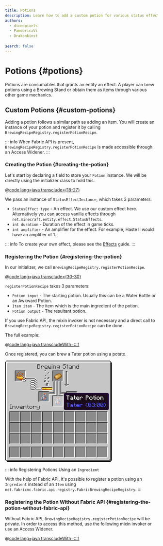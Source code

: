 ```yaml
---
title: Potions
description: Learn how to add a custom potion for various status effects.
authors:
  - dicedpixels
  - PandoricaVi
  - Drakonkinst

search: false
---
```


# Potions {#potions}

Potions are consumables that grants an entity an effect. A player can brew potions using a Brewing Stand or obtain them
as items through various other game mechanics.

## Custom Potions {#custom-potions}

Adding a potion follows a similar path as adding an item. You will create an instance of your potion and register it by
calling `BrewingRecipeRegistry.registerPotionRecipe`.

::: info
When Fabric API is present, `BrewingRecipeRegistry.registerPotionRecipe` is made accessible through an Access Widener.
:::

### Creating the Potion {#creating-the-potion}

Let's start by declaring a field to store your `Potion` instance. We will be directly using the initializer class to
hold this.

@[code lang=java transclude={18-27}](@/reference/1.20.4/src/main/java/com/example/docs/potion/FabricDocsReferencePotions.java)

We pass an instance of `StatusEffectInstance`, which takes 3 parameters:

- `StatusEffect type` - An effect. We use our custom effect here. Alternatively you can access vanilla effects
  through `net.minecraft.entity.effect.StatusEffects`.
- `int duration` - Duration of the effect in game ticks.
- `int amplifier` - An amplifier for the effect. For example, Haste II would have an amplifier of 1.

::: info
To create your own effect, please see the [Effects](../entities/effects) guide.
:::

### Registering the Potion {#registering-the-potion}

In our initializer, we call `BrewingRecipeRegistry.registerPotionRecipe`.

@[code lang=java transclude={30-30}](@/reference/1.20.4/src/main/java/com/example/docs/potion/FabricDocsReferencePotions.java)

`registerPotionRecipe` takes 3 parameters:

- `Potion input` - The starting potion. Usually this can be a Water Bottle or an Awkward Potion.
- `Item item` - The item which is the main ingredient of the potion.
- `Potion output` - The resultant potion.

If you use Fabric API, the mixin invoker is not necessary and a direct call
to `BrewingRecipeRegistry.registerPotionRecipe` can be done.

The full example:

@[code lang=java transcludeWith=:::1](@/reference/1.20.4/src/main/java/com/example/docs/potion/FabricDocsReferencePotions.java)

Once registered, you can brew a Tater potion using a potato.

![Effect in player inventory](/assets/develop/tater-potion.png)

::: info Registering Potions Using an `Ingredient`

With the help of Fabric API, it's possible to register a potion using an `Ingredient` instead of an `Item` using `
net.fabricmc.fabric.api.registry.FabricBrewingRecipeRegistry`.
:::

### Registering the Potion Without Fabric API {#registering-the-potion-without-fabric-api}

Without Fabric API, `BrewingRecipeRegistry.registerPotionRecipe` will be private. In order to access this method, use
the following mixin invoker or use an Access Widener.

@[code lang=java transcludeWith=:::1](@/reference/1.20.4/src/main/java/com/example/docs/mixin/potion/BrewingRecipeRegistryInvoker.java)
